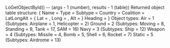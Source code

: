 LoGetObjectById() -- (args - 1 (number), results - 1 (table))
Returned object table structure:
{
Name =
Type =
Subtype =
Country =
Coalition =
LatLongAlt = { Lat = , Long = , Alt = }
Heading =
}
Object types:
Air = 1 (Subtypes: Airplane = 1, Helicopter = 2)
Ground = 2 (Subtypes: Moving = 8, Standing = 9, Tank = 17, SAM = 16)
Navy = 3 (Subtypes: Ship = 12)
Weapon = 4 (Subtypes: Missile = 4, Bomb = 5, Shell = 6, Rocket = 7)
Static = 5 (Subtypes: Airdrome = 13)